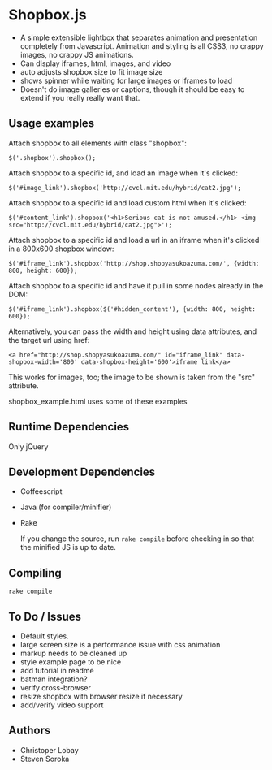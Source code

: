 # Shopbox.js

* A simple extensible lightbox that separates animation and presentation completely from Javascript. Animation and styling is all CSS3, no crappy images, no crappy JS animations.
* Can display iframes, html, images, and video
* auto adjusts shopbox size to fit image size
* shows spinner while waiting for large images or iframes to load
* Doesn't do image galleries or captions, though it should be easy to extend if you really really want that.

## Usage examples

Attach shopbox to all elements with class "shopbox":

    $('.shopbox').shopbox();

Attach shopbox to a specific id, and load an image when it's clicked:

    $('#image_link').shopbox('http://cvcl.mit.edu/hybrid/cat2.jpg');

Attach shopbox to a specific id and load custom html when it's clicked:

    $('#content_link').shopbox('<h1>Serious cat is not amused.</h1> <img src="http://cvcl.mit.edu/hybrid/cat2.jpg">');

Attach shopbox to a specific id and load a url in an iframe when it's clicked in a 800x600 shopbox window:

    $('#iframe_link').shopbox('http://shop.shopyasukoazuma.com/', {width: 800, height: 600});

Attach shopbox to a specific id and have it pull in some nodes already in the DOM:

    $('#iframe_link').shopbox($('#hidden_content'), {width: 800, height: 600});

Alternatively, you can pass the width and height using data attributes, and the target url using href:

    <a href="http://shop.shopyasukoazuma.com/" id="iframe_link" data-shopbox-width='800' data-shopbox-height='600'>iframe link</a>

This works for images, too; the image to be shown is taken from the "src" attribute.

shopbox_example.html uses some of these examples

## Runtime Dependencies

Only jQuery

## Development Dependencies

* Coffeescript
* Java (for compiler/minifier)
* Rake

  If you change the source, run `rake compile` before checking in so that the minified JS is up to date.

## Compiling

    rake compile

## To Do / Issues

* Default styles.
* large screen size is a performance issue with css animation
* markup needs to be cleaned up
* style example page to be nice
* add tutorial in readme
* batman integration?
* verify cross-browser
* resize shopbox with browser resize if necessary
* add/verify video support

## Authors

* Christoper Lobay
* Steven Soroka
